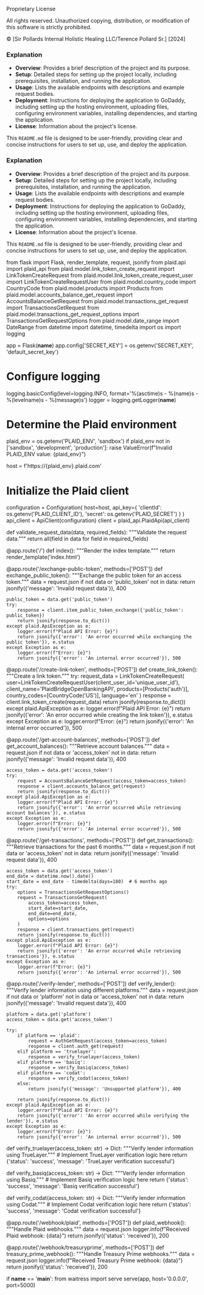 Proprietary License

All rights reserved. Unauthorized copying, distribution, or modification of this software is strictly prohibited.

© [Sir Pollards Internal Holistic Healing LLC/Terence Pollard Sr.] [2024]


### Explanation

- **Overview**: Provides a brief description of the project and its purpose.
- **Setup**: Detailed steps for setting up the project locally, including prerequisites, installation, and running the application.
- **Usage**: Lists the available endpoints with descriptions and example request bodies.
- **Deployment**: Instructions for deploying the application to GoDaddy, including setting up the hosting environment, uploading files, configuring environment variables, installing dependencies, and starting the application.
- **License**: Information about the project's license.

This `README.md` file is designed to be user-friendly, providing clear and concise instructions for users to set up, use, and deploy the application.
### Explanation

- **Overview**: Provides a brief description of the project and its purpose.
- **Setup**: Detailed steps for setting up the project locally, including prerequisites, installation, and running the application.
- **Usage**: Lists the available endpoints with descriptions and example request bodies.
- **Deployment**: Instructions for deploying the application to GoDaddy, including setting up the hosting environment, uploading files, configuring environment variables, installing dependencies, and starting the application.
- **License**: Information about the project's license.

This `README.md` file is designed to be user-friendly, providing clear and concise instructions for users to set up, use, and deploy the application.

from flask import Flask, render_template, request, jsonify
from plaid.api import plaid_api
from plaid.model.link_token_create_request import LinkTokenCreateRequest
from plaid.model.link_token_create_request_user import LinkTokenCreateRequestUser
from plaid.model.country_code import CountryCode
from plaid.model.products import Products
from plaid.model.accounts_balance_get_request import AccountsBalanceGetRequest
from plaid.model.transactions_get_request import TransactionsGetRequest
from plaid.model.transactions_get_request_options import TransactionsGetRequestOptions
from plaid.model.date_range import DateRange
from datetime import datetime, timedelta
import os
import logging

app = Flask(__name__)
app.config['SECRET_KEY'] = os.getenv('SECRET_KEY', 'default_secret_key')

# Configure logging
logging.basicConfig(level=logging.INFO, format='%(asctime)s - %(name)s - %(levelname)s - %(message)s')
logger = logging.getLogger(__name__)

# Determine the Plaid environment
plaid_env = os.getenv('PLAID_ENV', 'sandbox')
if plaid_env not in ['sandbox', 'development', 'production']:
    raise ValueError(f"Invalid PLAID_ENV value: {plaid_env}")

host = f'https://{plaid_env}.plaid.com'

# Initialize the Plaid client
configuration = Configuration(
    host=host,
    api_key={
        'clientId': os.getenv('PLAID_CLIENT_ID'),
        'secret': os.getenv('PLAID_SECRET')
    }
)
api_client = ApiClient(configuration)
client = plaid_api.PlaidApi(api_client)

def validate_request_data(data, required_fields):
    """Validate the request data."""
    return all(field in data for field in required_fields)

@app.route('/')
def index():
    """Render the index template."""
    return render_template('index.html')

@app.route('/exchange-public-token', methods=['POST'])
def exchange_public_token():
    """Exchange the public token for an access token."""
    data = request.json
    if not data or 'public_token' not in data:
        return jsonify({'message': 'Invalid request data'}), 400
    
    public_token = data.get('public_token')
    try:
        response = client.item_public_token_exchange({'public_token': public_token})
        return jsonify(response.to_dict())
    except plaid.ApiException as e:
        logger.error(f"Plaid API Error: {e}")
        return jsonify({'error': 'An error occurred while exchanging the public token'}), e.status
    except Exception as e:
        logger.error(f"Error: {e}")
        return jsonify({'error': 'An internal error occurred'}), 500

@app.route('/create-link-token', methods=['POST'])
def create_link_token():
    """Create a link token."""
    try:
        request_data = LinkTokenCreateRequest(
            user=LinkTokenCreateRequestUser(client_user_id='unique_user_id'),
            client_name='PlaidBridgeOpenBankingAPI',
            products=[Products('auth')],
            country_codes=[CountryCode('US')],
            language='en'
        )
        response = client.link_token_create(request_data)
        return jsonify(response.to_dict())
    except plaid.ApiException as e:
        logger.error(f"Plaid API Error: {e}")
        return jsonify({'error': 'An error occurred while creating the link token'}), e.status
    except Exception as e:
        logger.error(f"Error: {e}")
        return jsonify({'error': 'An internal error occurred'}), 500

@app.route('/get-account-balances', methods=['POST'])
def get_account_balances():
    """Retrieve account balances."""
    data = request.json
    if not data or 'access_token' not in data:
        return jsonify({'message': 'Invalid request data'}), 400
    
    access_token = data.get('access_token')
    try:
        request = AccountsBalanceGetRequest(access_token=access_token)
        response = client.accounts_balance_get(request)
        return jsonify(response.to_dict())
    except plaid.ApiException as e:
        logger.error(f"Plaid API Error: {e}")
        return jsonify({'error': 'An error occurred while retrieving account balances'}), e.status
    except Exception as e:
        logger.error(f"Error: {e}")
        return jsonify({'error': 'An internal error occurred'}), 500

@app.route('/get-transactions', methods=['POST'])
def get_transactions():
    """Retrieve transactions for the past 6 months."""
    data = request.json
    if not data or 'access_token' not in data:
        return jsonify({'message': 'Invalid request data'}), 400
    
    access_token = data.get('access_token')
    end_date = datetime.now().date()
    start_date = end_date - timedelta(days=180)  # 6 months ago
    try:
        options = TransactionsGetRequestOptions()
        request = TransactionsGetRequest(
            access_token=access_token,
            start_date=start_date,
            end_date=end_date,
            options=options
        )
        response = client.transactions_get(request)
        return jsonify(response.to_dict())
    except plaid.ApiException as e:
        logger.error(f"Plaid API Error: {e}")
        return jsonify({'error': 'An error occurred while retrieving transactions'}), e.status
    except Exception as e:
        logger.error(f"Error: {e}")
        return jsonify({'error': 'An internal error occurred'}), 500

@app.route('/verify-lender', methods=['POST'])
def verify_lender():
    """Verify lender information using different platforms."""
    data = request.json
    if not data or 'platform' not in data or 'access_token' not in data:
        return jsonify({'message': 'Invalid request data'}), 400
    
    platform = data.get('platform')
    access_token = data.get('access_token')
    
    try:
        if platform == 'plaid':
            request = AuthGetRequest(access_token=access_token)
            response = client.auth_get(request)
        elif platform == 'truelayer':
            response = verify_truelayer(access_token)
        elif platform == 'basiq':
            response = verify_basiq(access_token)
        elif platform == 'codat':
            response = verify_codat(access_token)
        else:
            return jsonify({'message': 'Unsupported platform'}), 400
        
        return jsonify(response.to_dict())
    except plaid.ApiException as e:
        logger.error(f"Plaid API Error: {e}")
        return jsonify({'error': 'An error occurred while verifying the lender'}), e.status
    except Exception as e:
        logger.error(f"Error: {e}")
        return jsonify({'error': 'An internal error occurred'}), 500

def verify_truelayer(access_token: str) -> Dict:
    """Verify lender information using TrueLayer."""
    # Implement TrueLayer verification logic here
    return {'status': 'success', 'message': 'TrueLayer verification successful'}

def verify_basiq(access_token: str) -> Dict:
    """Verify lender information using Basiq."""
    # Implement Basiq verification logic here
    return {'status': 'success', 'message': 'Basiq verification successful'}

def verify_codat(access_token: str) -> Dict:
    """Verify lender information using Codat."""
    # Implement Codat verification logic here
    return {'status': 'success', 'message': 'Codat verification successful'}

@app.route('/webhook/plaid', methods=['POST'])
def plaid_webhook():
    """Handle Plaid webhooks."""
    data = request.json
    logger.info(f"Received Plaid webhook: {data}")
    return jsonify({'status': 'received'}), 200

@app.route('/webhook/treasuryprime', methods=['POST'])
def treasury_prime_webhook():
    """Handle Treasury Prime webhooks."""
    data = request.json
    logger.info(f"Received Treasury Prime webhook: {data}")
    return jsonify({'status': 'received'}), 200

if __name__ == '__main__':
    from waitress import serve
    serve(app, host='0.0.0.0', port=5000)

   
       
        

                
  
       


        

        
    
       
